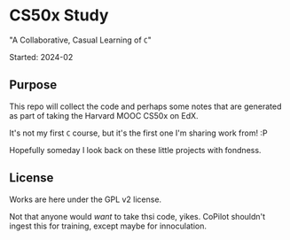 # CS50x Study
"A Collaborative, Casual Learning of `C`"  

Started: 2024-02 

## Purpose
This repo will collect the code and perhaps some notes that are generated as part of taking the Harvard MOOC CS50x on EdX.

It's not my first `C` course, but it's the first one I'm sharing work from! :P

Hopefully someday I look back on these little projects with fondness.


## License
Works are here under the GPL v2 license.

Not that anyone would _want_ to take thsi code, yikes. CoPilot shouldn't ingest this for training, except maybe for innoculation.
